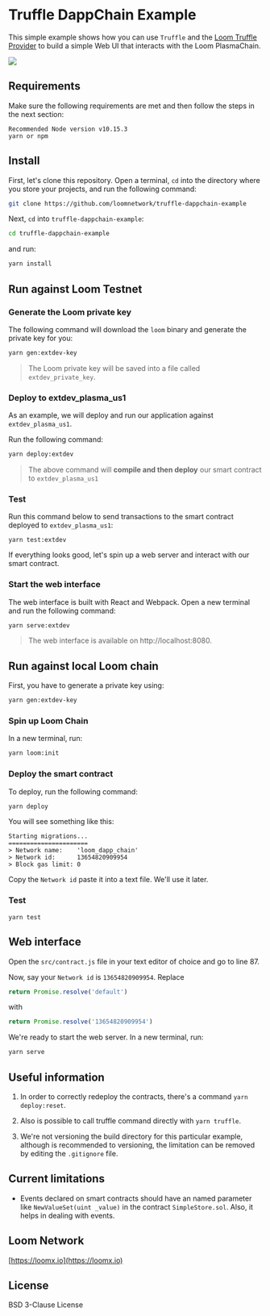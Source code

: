 
# Truffle DappChain Example

This simple example shows how you can use `Truffle` and the [Loom Truffle Provider](https://github.com/loomnetwork/loom-truffle-provider) to build a simple Web UI that interacts with the Loom PlasmaChain.

![](https://dzwonsemrish7.cloudfront.net/items/0a1N05043p1Y1G3K1Y2L/Screen%20Recording%202018-07-17%20at%2011.26%20AM.gif?v=df873ac3)


## Requirements

Make sure the following requirements are met and then follow the steps in the next section:

```text
Recommended Node version v10.15.3
yarn or npm
```

## Install

First, let's clone this repository. Open a terminal, `cd` into the directory where you store your projects, and run the following command:

```bash
git clone https://github.com/loomnetwork/truffle-dappchain-example
```

Next, `cd` into `truffle-dappchain-example`:

```bash
cd truffle-dappchain-example
```

and run:

```bash
yarn install
```

## Run against Loom Testnet

### Generate the Loom private key

The following command will download the `loom` binary and generate the private key for you:

```bash
yarn gen:extdev-key
```

> The Loom private key will be saved into a file called `extdev_private_key`.


### Deploy to extdev_plasma_us1

As an example, we will deploy and run our application against `extdev_plasma_us1`.

Run the following command:

```bash
yarn deploy:extdev
```

>The above command will **compile and then deploy** our smart contract to `extdev_plasma_us1`


### Test

Run this command below to send transactions to the smart contract deployed to `extdev_plasma_us1`:


```test
yarn test:extdev
```

If everything looks good, let's spin up a web server and interact with our smart contract.

### Start the web interface

The web interface is built with React and Webpack. Open a new terminal and run the following command:

```bash
yarn serve:extdev
```

> The web interface is available on http://localhost:8080.



## Run against local Loom chain

First, you have to generate a private key using:

```bash
yarn gen:extdev-key
```

### Spin up Loom Chain

In a new terminal, run:

```bash
yarn loom:init
```

### Deploy the smart contract

To deploy, run the following command:

```bash
yarn deploy
```

You will see something like this:

```text
Starting migrations...
======================
> Network name:    'loom_dapp_chain'
> Network id:      13654820909954
> Block gas limit: 0
```

Copy the `Network id` paste it into a text file. We'll use it later.

### Test

```
yarn test
```

## Web interface

Open the `src/contract.js` file in your text editor of choice and go to line 87.

Now, say your `Network id` is `13654820909954`. Replace

```javascript
return Promise.resolve('default')
```

with

```javascript
return Promise.resolve('13654820909954')
```


We're ready to start the web server. In a new terminal, run:

```bash
yarn serve
```


## Useful information

1. In order to correctly redeploy the contracts, there's a command `yarn deploy:reset`.

2. Also is possible to call truffle command directly with `yarn truffle`.

2. We're not versioning the build directory for this particular example, although is recommended to versioning, the limitation can be removed by editing the `.gitignore` file.


## Current limitations

* Events declared on smart contracts should have an named parameter like `NewValueSet(uint _value)` in the contract `SimpleStore.sol`. Also, it helps in dealing with events.

Loom Network
----
[https://loomx.io](https://loomx.io)


License
----

BSD 3-Clause License
